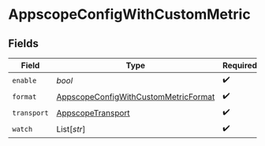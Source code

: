 # AppscopeConfigWithCustomMetric


## Fields

| Field                                                                                               | Type                                                                                                | Required                                                                                            | Description                                                                                         |
| --------------------------------------------------------------------------------------------------- | --------------------------------------------------------------------------------------------------- | --------------------------------------------------------------------------------------------------- | --------------------------------------------------------------------------------------------------- |
| `enable`                                                                                            | *bool*                                                                                              | :heavy_check_mark:                                                                                  | N/A                                                                                                 |
| `format`                                                                                            | [AppscopeConfigWithCustomMetricFormat](../../models/shared/appscopeconfigwithcustommetricformat.md) | :heavy_check_mark:                                                                                  | N/A                                                                                                 |
| `transport`                                                                                         | [AppscopeTransport](../../models/shared/appscopetransport.md)                                       | :heavy_check_mark:                                                                                  | N/A                                                                                                 |
| `watch`                                                                                             | List[*str*]                                                                                         | :heavy_check_mark:                                                                                  | N/A                                                                                                 |